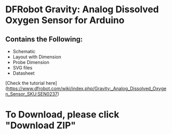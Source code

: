 # DFRobot Gravity: Analog Dissolved Oxygen Sensor for Arduino

## Contains the Following:

* Schematic
* Layout with Dimension
* Probe Dimension
* SVG files
* Datasheet

[Check the tutorial here] (https://www.dfrobot.com/wiki/index.php/Gravity:_Analog_Dissolved_Oxygen_Sensor_SKU:SEN0237)

# To Download, please click "Download ZIP"
